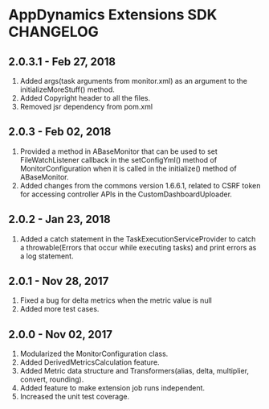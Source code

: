 # AppDynamics Extensions SDK CHANGELOG


## 2.0.3.1 - Feb 27, 2018
1. Added args(task arguments from monitor.xml) as an argument to the initializeMoreStuff() method.
2. Added Copyright header to all the files.
3. Removed jsr dependency from pom.xml

## 2.0.3  - Feb 02, 2018
1. Provided a method in ABaseMonitor that can be used to set FileWatchListener callback in the setConfigYml() method of MonitorConfiguration when it is called in the initialize() method of ABaseMonitor.
2. Added changes from the commons version 1.6.6.1, related to CSRF token for accessing controller APIs in the CustomDashboardUploader.

## 2.0.2 - Jan 23, 2018
1. Added a catch statement in the TaskExecutionServiceProvider to catch a throwable(Errors that occur while executing tasks) and print errors as a log statement.

## 2.0.1 - Nov 28, 2017
1. Fixed a bug for delta metrics when the metric value is null
2. Added more test cases.

## 2.0.0 - Nov 02, 2017
1. Modularized the MonitorConfiguration class.
2. Added DerivedMetricsCalculation feature.
3. Added Metric data structure and Transformers(alias, delta, multiplier, convert, rounding).
4. Added feature to make extension job runs independent.
5. Increased the unit test coverage.






